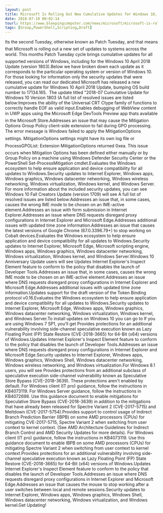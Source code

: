 ```yaml
---
layout: post
title: Microsoft Is Rolling Out New Cumulative Updates for Windows 10, 8.1, and 7
date: 2018-07-10 00:02:14
tourl: https://www.bleepingcomputer.com/news/microsoft/microsoft-is-rolling-out-new-cumulative-updates-for-windows-10-81-and-7/
tags: [Group,PowerShell,Scripting,Draft]
---
```

Its the second Tuesday, otherwise known as Patch Tuesday, and that means that Microsoft is rolling out a new set of updates to systems across the world. This months Patch Tuesday cycle brings cumulative updates for all supported versions of Windows, including for the Windows 10 April 2018 Update (version 1803).Below we have broken down each update as it corresponds to the particular operating system or version of Windows 10. For those looking for information only the security updates that were released, you can read our dedicated Microsoft has released a new cumulative update for Windows 10 April 2018 Update, bumping OS build number to 17134.165.  The update titled "2018-07 Cumulative Update for Windows 10 Version 1803 (A full list of resolved issues are listed below:Improves the ability of the Universal CRT Ctype family of functions to correctly handle EOF as valid input.Enables debugging of WebView content in UWP apps using the Microsoft Edge DevTools Preview app thats available in the Microsoft Store.Addresses an issue that may cause the Mitigation Options Group Policy client-side extension to fail during GPO processing. The error message is Windows failed to apply the MitigationOptions settings. MitigationOptions settings might have its own log file or ProcessGPOList: Extension MitigationOptions returned 0xea. This issue occurs when Mitigation Options has been defined either manually or by Group Policy on a machine using Windows Defender Security Center or the PowerShell Set-ProcessMitigation cmdlet.Evaluates the Windows ecosystem to help ensure application and device compatibility for all updates to Windows.Security updates to Internet Explorer, Windows apps, Windows graphics, Windows datacenter networking, Windows wireless networking, Windows virtualization, Windows kernel, and Windows Server. For more information about the included security updates, you can see Windows 10 Fall Creators Update (version 1709) will see A full list of resolved issues are listed below:Addresses an issue that, in some cases, causes the wrong IME mode to be chosen on an IME-active element.Addresses an issue with form submission in Internet Explorer.Addresses an issue where DNS requests disregard proxy configurations in Internet Explorer and Microsoft Edge.Addresses additional issues with updated time zone information.Addresses an issue that causes the latest versions of Google Chrome (67.0.3396.79+) to stop working on Cobalt devices.Evaluates the Windows ecosystem to help ensure application and device compatibility for all updates to Windows.Security updates to Internet Explorer, Microsoft Edge, Microsoft scripting engine, Windows apps, Windows graphics, Windows datacenter networking, Windows virtualization, Windows kernel, and Windows Server.Windows 10 Anniversary Update users will see Updates Internet Explorer's Inspect Element feature to conform to the policy that disables the launch of Developer Tools.Addresses an issue that, in some cases, causes the wrong IME mode to be chosen on an IME-active element.Addresses an issue where DNS requests disregard proxy configurations in Internet Explorer and Microsoft Edge.Addresses additional issues with updated time zone information.Updates support for the draft version of the Token Binding protocol v0.16.Evaluates the Windows ecosystem to help ensure application and device compatibility for all updates to Windows.Security updates to Internet Explorer, Microsoft Edge, Windows apps, Windows graphics, Windows datacenter networking, Windows virtualization, Windows kernel, and Windows Server.To install updates on Windows 10 you can go to If you are using Windows 7 SP1, you'll get Provides protections for an additional vulnerability involving side-channel speculative execution known as Lazy Floating Point (FP) State Restore (CVE-2018-3665) for 64-Bit (x64) versions of Windows.Updates Internet Explorer's Inspect Element feature to conform to the policy that disables the launch of Developer Tools.Addresses an issue where DNS requests disregard proxy configurations in Internet Explorer and Microsoft Edge.Security updates to Internet Explorer, Windows apps, Windows graphics, Windows Shell, Windows datacenter networking, Windows wireless networking, and Windows virtualization.For Windows 8.1 users, you will see Provides protections from an additional subclass of speculative execution side-channel vulnerability known as Speculative Store Bypass (CVE-2018-3639). These protections aren't enabled by default. For Windows client (IT pro) guidance, follow the instructions in KB4073119. For Windows Server guidance, follow the instructions in KB4072698. Use this guidance document to enable mitigations for Speculative Store Bypass (CVE-2018-3639) in addition to the mitigations that have already been released for Spectre Variant 2 (CVE-2017-5715) and Meltdown (CVE-2017-5754).Provides support to control usage of Indirect Branch Prediction Barrier (IBPB) on some AMD processors (CPUs) for mitigating CVE-2017-5715, Spectre Variant 2 when switching from user context to kernel context. (See AMD Architecture Guidelines for Indirect Branch Control and AMD Security Updates for more details). For Windows client (IT pro) guidance, follow the instructions in KB4073119. Use this guidance document to enable IBPB on some AMD processors (CPUs) for mitigating Spectre Variant 2 when switching from user context to kernel context.Provides protections for an additional vulnerability involving side-channel speculative execution known as Lazy Floating Point (FP) State Restore (CVE-2018-3665) for 64-Bit (x64) versions of Windows.Updates Internet Explorer's Inspect Element feature to conform to the policy that disables the launch of Developer Tools.Addresses an issue where DNS requests disregard proxy configurations in Internet Explorer and Microsoft Edge.Addresses an issue that causes the mouse to stop working after a user switches between local and remote sessions.Security updates to Internet Explorer, Windows apps, Windows graphics, Windows Shell, Windows datacenter networking, Windows virtualization, and Windows kernel.Get Updating!